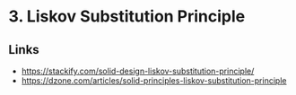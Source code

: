 # 3. Liskov Substitution Principle

## Links

- https://stackify.com/solid-design-liskov-substitution-principle/
- https://dzone.com/articles/solid-principles-liskov-substitution-principle
